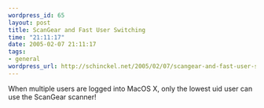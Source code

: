 ```yaml
--- 
wordpress_id: 65
layout: post
title: ScanGear and Fast User Switching
time: "21:11:17"
date: 2005-02-07 21:11:17
tags: 
- general
wordpress_url: http://schinckel.net/2005/02/07/scangear-and-fast-user-switching/
---
```

When multiple users are logged into MacOS X, only the lowest uid user can use the ScanGear scanner! 
